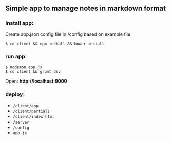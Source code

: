 
## Simple app to manage notes in markdown format ##

### install app: ###

Create app.json config file in /config based on example file.

```
$ cd client && npm install && bower install
```

### run app: ###

```
$ nodemon app.js
$ cd client && grunt dev
```

Open: **http://localhost:9000**

### deploy: ###
* `/client/app`
* `/client/partials`
* `/client/index.html`
* `/server`
* `/config`
* `app.js`
